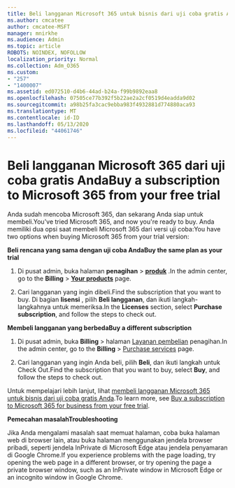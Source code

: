 ```yaml
---
title: Beli langganan Microsoft 365 untuk bisnis dari uji coba gratis Anda
ms.author: cmcatee
author: cmcatee-MSFT
manager: mnirkhe
ms.audience: Admin
ms.topic: article
ROBOTS: NOINDEX, NOFOLLOW
localization_priority: Normal
ms.collection: Adm_O365
ms.custom:
- "257"
- "1400007"
ms.assetid: ed072510-d4b6-44ad-b24a-f99b9892eaa8
ms.openlocfilehash: 07505ce77b392f5b22ae2a2cf0519d4eadda9d02
ms.sourcegitcommit: a98b25fa3cac9ebba983f4932881d774880aca93
ms.translationtype: MT
ms.contentlocale: id-ID
ms.lasthandoff: 05/13/2020
ms.locfileid: "44061746"
---
```

# <a name="buy-a-subscription-to-microsoft-365-from-your-free-trial"></a><span data-ttu-id="fa009-102">Beli langganan Microsoft 365 dari uji coba gratis Anda</span><span class="sxs-lookup"><span data-stu-id="fa009-102">Buy a subscription to Microsoft 365 from your free trial</span></span>

<span data-ttu-id="fa009-103">Anda sudah mencoba Microsoft 365, dan sekarang Anda siap untuk membeli.</span><span class="sxs-lookup"><span data-stu-id="fa009-103">You've tried Microsoft 365, and now you're ready to buy.</span></span> <span data-ttu-id="fa009-104">Anda memiliki dua opsi saat membeli Microsoft 365 dari versi uji coba:</span><span class="sxs-lookup"><span data-stu-id="fa009-104">You have two options when buying Microsoft 365 from your trial version:</span></span>
  
 <span data-ttu-id="fa009-105">**Beli rencana yang sama dengan uji coba Anda**</span><span class="sxs-lookup"><span data-stu-id="fa009-105">**Buy the same plan as your trial**</span></span>
  
1. <span data-ttu-id="fa009-106">Di pusat admin, buka halaman **penagihan** \> **[produk](https://go.microsoft.com/fwlink/p/?linkid=842054)** .</span><span class="sxs-lookup"><span data-stu-id="fa009-106">In the admin center, go to the **Billing** \> **[Your products](https://go.microsoft.com/fwlink/p/?linkid=842054)** page.</span></span>

2. <span data-ttu-id="fa009-107">Cari langganan yang ingin dibeli.</span><span class="sxs-lookup"><span data-stu-id="fa009-107">Find the subscription that you want to buy.</span></span> <span data-ttu-id="fa009-108">Di bagian **lisensi** , pilih **Beli langganan**, dan ikuti langkah-langkahnya untuk memeriksa.</span><span class="sxs-lookup"><span data-stu-id="fa009-108">In the **Licenses** section, select **Purchase subscription**, and follow the steps to check out.</span></span>

<span data-ttu-id="fa009-109">**Membeli langganan yang berbeda**</span><span class="sxs-lookup"><span data-stu-id="fa009-109">**Buy a different subscription**</span></span>
  
1. <span data-ttu-id="fa009-110">Di pusat admin, buka **Billing** \> halaman [Layanan pembelian](https://go.microsoft.com/fwlink/p/?linkid=868433) penagihan.</span><span class="sxs-lookup"><span data-stu-id="fa009-110">In the admin center, go to the **Billing** \> [Purchase services](https://go.microsoft.com/fwlink/p/?linkid=868433) page.</span></span>

3. <span data-ttu-id="fa009-111">Cari langganan yang ingin Anda beli, pilih **Beli**, dan ikuti langkah untuk Check Out.</span><span class="sxs-lookup"><span data-stu-id="fa009-111">Find the subscription that you want to buy, select **Buy**, and follow the steps to check out.</span></span>

<span data-ttu-id="fa009-112">Untuk mempelajari lebih lanjut, lihat [membeli langganan Microsoft 365 untuk bisnis dari uji coba gratis Anda](https://docs.microsoft.com/office365/admin/subscriptions-and-billing/buy-a-subscription-from-your-free-trial).</span><span class="sxs-lookup"><span data-stu-id="fa009-112">To learn more, see [Buy a subscription to Microsoft 365 for business from your free trial](https://docs.microsoft.com/office365/admin/subscriptions-and-billing/buy-a-subscription-from-your-free-trial).</span></span>

<span data-ttu-id="fa009-113">**Pemecahan masalah**</span><span class="sxs-lookup"><span data-stu-id="fa009-113">**Troubleshooting**</span></span>

<span data-ttu-id="fa009-114">Jika Anda mengalami masalah saat memuat halaman, coba buka halaman web di browser lain, atau buka halaman menggunakan jendela browser pribadi, seperti jendela InPrivate di Microsoft Edge atau jendela penyamaran di Google Chrome.</span><span class="sxs-lookup"><span data-stu-id="fa009-114">If you experience problems with the page loading, try opening the web page in a different browser, or try opening the page a private browser window, such as an InPrivate window in Microsoft Edge or an incognito window in Google Chrome.</span></span>
